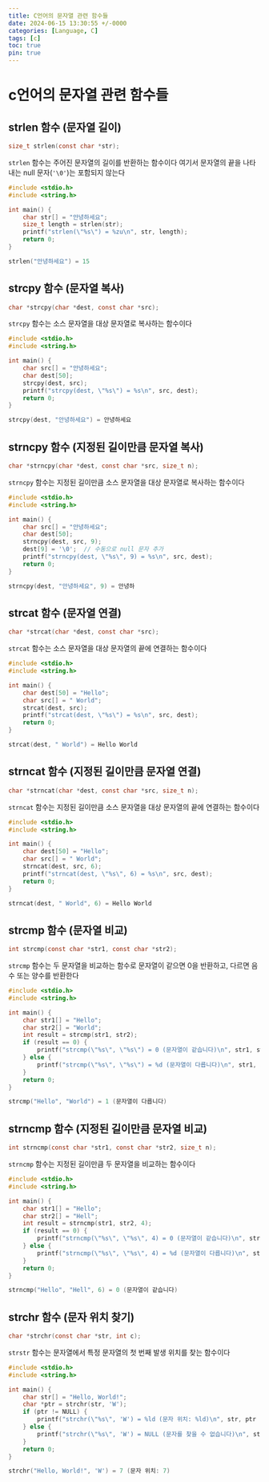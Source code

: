 ```yaml
---
title: C언어의 문자열 관련 함수들
date: 2024-06-15 13:30:55 +/-0000
categories: [Language, C]
tags: [c]
toc: true
pin: true
---
```


# c언어의 문자열 관련 함수들

## strlen 함수 (문자열 길이)

```c
size_t strlen(const char *str);
```

`strlen` 함수는 주어진 문자열의 길이를 반환하는 함수이다 여기서 문자열의 끝을 나타내는 null 문자(`'\0'`)는 포함되지 않는다

```c
#include <stdio.h>
#include <string.h>

int main() {
    char str[] = "안녕하세요";
    size_t length = strlen(str);
    printf("strlen(\"%s\") = %zu\n", str, length);
    return 0;
}
```

```c
strlen("안녕하세요") = 15
```

## strcpy 함수 (문자열 복사)

```c
char *strcpy(char *dest, const char *src);
```

`strcpy` 함수는 소스 문자열을 대상 문자열로 복사하는 함수이다

```c
#include <stdio.h>
#include <string.h>

int main() {
    char src[] = "안녕하세요";
    char dest[50];
    strcpy(dest, src);
    printf("strcpy(dest, \"%s\") = %s\n", src, dest);
    return 0;
}
```

```c
strcpy(dest, "안녕하세요") = 안녕하세요
```

## strncpy 함수 (지정된 길이만큼 문자열 복사)

```c
char *strncpy(char *dest, const char *src, size_t n);
```

`strncpy` 함수는 지정된 길이만큼 소스 문자열을 대상 문자열로 복사하는 함수이다

```c
#include <stdio.h>
#include <string.h>

int main() {
    char src[] = "안녕하세요";
    char dest[50];
    strncpy(dest, src, 9);
    dest[9] = '\0';  // 수동으로 null 문자 추가
    printf("strncpy(dest, \"%s\", 9) = %s\n", src, dest);
    return 0;
}
```

```c
strncpy(dest, "안녕하세요", 9) = 안녕하
```

## strcat 함수 (문자열 연결)

```c
char *strcat(char *dest, const char *src);
```

`strcat` 함수는 소스 문자열을 대상 문자열의 끝에 연결하는 함수이다

```c
#include <stdio.h>
#include <string.h>

int main() {
    char dest[50] = "Hello";
    char src[] = " World";
    strcat(dest, src);
    printf("strcat(dest, \"%s\") = %s\n", src, dest);
    return 0;
}
```

```c
strcat(dest, " World") = Hello World
```

## strncat 함수 (지정된 길이만큼 문자열 연결)

```c
char *strncat(char *dest, const char *src, size_t n);
```

`strncat` 함수는 지정된 길이만큼 소스 문자열을 대상 문자열의 끝에 연결하는 함수이다

```c
#include <stdio.h>
#include <string.h>

int main() {
    char dest[50] = "Hello";
    char src[] = " World";
    strncat(dest, src, 6);
    printf("strncat(dest, \"%s\", 6) = %s\n", src, dest);
    return 0;
}
```

```c
strncat(dest, " World", 6) = Hello World
```

## strcmp 함수 (문자열 비교)

```c
int strcmp(const char *str1, const char *str2);
```

`strcmp` 함수는 두 문자열을 비교하는 함수로 문자열이 같으면 0을 반환하고, 다르면 음수 또는 양수를 반환한다

```c
#include <stdio.h>
#include <string.h>

int main() {
    char str1[] = "Hello";
    char str2[] = "World";
    int result = strcmp(str1, str2);
    if (result == 0) {
        printf("strcmp(\"%s\", \"%s\") = 0 (문자열이 같습니다)\n", str1, str2);
    } else {
        printf("strcmp(\"%s\", \"%s\") = %d (문자열이 다릅니다)\n", str1, str2, result);
    }
    return 0;
}
```

```c
strcmp("Hello", "World") = 1 (문자열이 다릅니다)
```

## strncmp 함수 (지정된 길이만큼 문자열 비교)

```c
int strncmp(const char *str1, const char *str2, size_t n);
```

`strncmp` 함수는 지정된 길이만큼 두 문자열을 비교하는 함수이다

```c
#include <stdio.h>
#include <string.h>

int main() {
    char str1[] = "Hello";
    char str2[] = "Hell";
    int result = strncmp(str1, str2, 4);
    if (result == 0) {
        printf("strncmp(\"%s\", \"%s\", 4) = 0 (문자열이 같습니다)\n", str1, str2);
    } else {
        printf("strncmp(\"%s\", \"%s\", 4) = %d (문자열이 다릅니다)\n", str1, str2, result);
    }
    return 0;
}

```

```c
strncmp("Hello", "Hell", 6) = 0 (문자열이 같습니다)
```

## strchr 함수 (문자 위치 찾기)

```c
char *strchr(const char *str, int c);
```

`strstr` 함수는 문자열에서 특정 문자열의 첫 번째 발생 위치를 찾는 함수이다

```c
#include <stdio.h>
#include <string.h>

int main() {
    char str[] = "Hello, World!";
    char *ptr = strchr(str, 'W');
    if (ptr != NULL) {
        printf("strchr(\"%s\", 'W') = %ld (문자 위치: %ld)\n", str, ptr - str, ptr - str);
    } else {
        printf("strchr(\"%s\", 'W') = NULL (문자를 찾을 수 없습니다)\n", str);
    }
    return 0;
}

```

```c
strchr("Hello, World!", 'W') = 7 (문자 위치: 7)
```